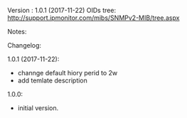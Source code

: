 Version : 1.0.1 (2017-11-22)
OIDs tree: http://support.ipmonitor.com/mibs/SNMPv2-MIB/tree.aspx

Notes:

Changelog:

1.0.1 (2017-11-22):
- channge default hiory perid to 2w
- add temlate description

1.0.0:
- initial version.